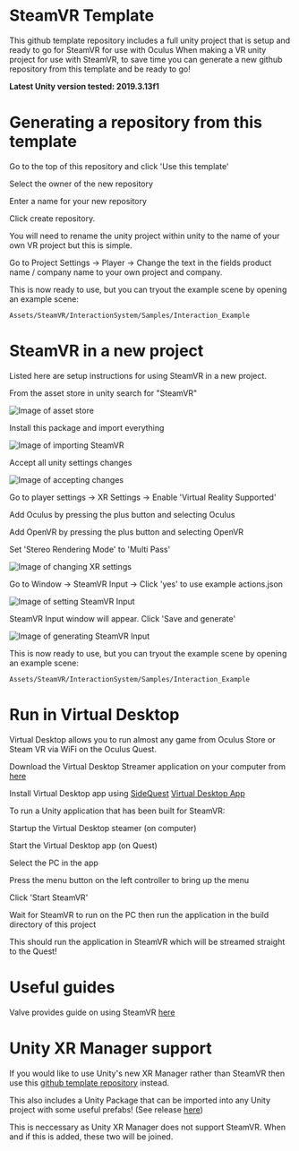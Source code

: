 # SteamVR Template

This github template repository includes a full unity project that is setup and ready to go for SteamVR for use with Oculus
When making a VR unity project for use with SteamVR, to save time you can generate a new github repository from this template and be ready to go!

**Latest Unity version tested: 2019.3.13f1**

# Generating a repository from this template
Go to the top of this repository and click 'Use this template'


Select the owner of the new repository


Enter a name for your new repository


Click create repository.


You will need to rename the unity project within unity to the name of your own VR project but this is simple.


Go to Project Settings -> Player -> Change the text in the fields product name / company name to your own project and company.


This is now ready to use, but you can tryout the example scene by opening an example scene:

```
Assets/SteamVR/InteractionSystem/Samples/Interaction_Example
```

# SteamVR in a new project
Listed here are setup instructions for using SteamVR in a new project.

From the asset store in unity search for "SteamVR"

![Image of asset store](https://raw.githubusercontent.com/KnightVR/SteamVRTemplate/master/Images/SteamVR%20Asset%20Store.PNG)

Install this package and import everything

![Image of importing SteamVR](https://raw.githubusercontent.com/KnightVR/SteamVRTemplate/master/Images/SteamVR%20Import.PNG)

Accept all unity settings changes

![Image of accepting changes](https://raw.githubusercontent.com/KnightVR/SteamVRTemplate/master/Images/SteamVR%20Import%20Changes.PNG)

Go to player settings -> XR Settings -> Enable 'Virtual Reality Supported'


Add Oculus by pressing the plus button and selecting Oculus


Add OpenVR by pressing the plus button and selecting OpenVR


Set 'Stereo Rendering Mode' to 'Multi Pass'

![Image of changing XR settings](https://raw.githubusercontent.com/KnightVR/SteamVRTemplate/master/Images/Player%20Settings.PNG)

Go to Window -> SteamVR Input -> Click 'yes' to use example actions.json

![Image of setting SteamVR Input](https://raw.githubusercontent.com/KnightVR/SteamVRTemplate/master/Images/Copy%20example%20actions.PNG)

SteamVR Input window will appear. Click 'Save and generate'

![Image of generating SteamVR Input](https://raw.githubusercontent.com/KnightVR/SteamVRTemplate/master/Images/Generate%20Inputs.PNG)

This is now ready to use, but you can tryout the example scene by opening an example scene:
```
Assets/SteamVR/InteractionSystem/Samples/Interaction_Example
```

# Run in Virtual Desktop
Virtual Desktop allows you to run almost any game from Oculus Store or Steam VR via WiFi on the Oculus Quest.


Download the Virtual Desktop Streamer application on your computer from [here](https://www.vrdesktop.net/)


Install Virtual Desktop app using [SideQuest](https://sidequestvr.com/setup-howto) [Virtual Desktop App](https://sidequestvr.com/app/16/virtual-desktop)


To run a Unity application that has been built for SteamVR:


Startup the Virtual Desktop steamer (on computer)


Start the Virtual Desktop app (on Quest)


Select the PC in the app


Press the menu button on the left controller to bring up the menu


Click 'Start SteamVR'


Wait for SteamVR to run on the PC then run the application in the build directory of this project


This should run the application in SteamVR which will be streamed straight to the Quest!


# Useful guides
Valve provides guide on using SteamVR [here](https://valvesoftware.github.io/steamvr_unity_plugin/articles/intro.html)

# Unity XR Manager support
If you would like to use Unity's new XR Manager rather than SteamVR then use this [github template repository](https://github.com/KnightVR/XRTemplate) instead.


This also includes a Unity Package that can be imported into any Unity project with some useful prefabs! (See release [here](www.google.com))


This is neccessary as Unity XR Manager does not support SteamVR. When and if this is added, these two will be joined.
